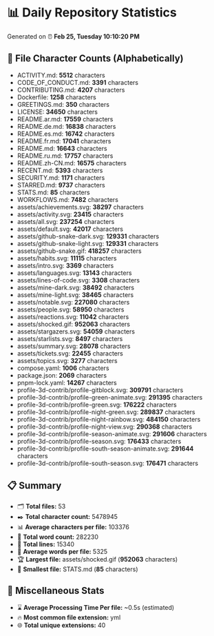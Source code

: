 # 📊 Daily Repository Statistics
Generated on ⏰ **Feb 25, Tuesday 10:10:20 PM**

## 📂 File Character Counts (Alphabetically)
- ACTIVITY.md: **5512** characters
- CODE_OF_CONDUCT.md: **3391** characters
- CONTRIBUTING.md: **4207** characters
- Dockerfile: **1258** characters
- GREETINGS.md: **350** characters
- LICENSE: **34650** characters
- README.ar.md: **17559** characters
- README.de.md: **16838** characters
- README.es.md: **16742** characters
- README.fr.md: **17041** characters
- README.md: **16643** characters
- README.ru.md: **17757** characters
- README.zh-CN.md: **16575** characters
- RECENT.md: **5393** characters
- SECURITY.md: **1171** characters
- STARRED.md: **9737** characters
- STATS.md: **85** characters
- WORKFLOWS.md: **7482** characters
- assets/achievements.svg: **38297** characters
- assets/activity.svg: **23415** characters
- assets/all.svg: **237254** characters
- assets/default.svg: **42017** characters
- assets/github-snake-dark.svg: **129331** characters
- assets/github-snake-light.svg: **129331** characters
- assets/github-snake.gif: **418257** characters
- assets/habits.svg: **11115** characters
- assets/intro.svg: **3369** characters
- assets/languages.svg: **13143** characters
- assets/lines-of-code.svg: **3308** characters
- assets/mine-dark.svg: **38492** characters
- assets/mine-light.svg: **38465** characters
- assets/notable.svg: **227080** characters
- assets/people.svg: **58950** characters
- assets/reactions.svg: **11042** characters
- assets/shocked.gif: **952063** characters
- assets/stargazers.svg: **54059** characters
- assets/starlists.svg: **8497** characters
- assets/summary.svg: **28078** characters
- assets/tickets.svg: **22455** characters
- assets/topics.svg: **3277** characters
- compose.yaml: **1006** characters
- package.json: **2069** characters
- pnpm-lock.yaml: **14267** characters
- profile-3d-contrib/profile-gitblock.svg: **309791** characters
- profile-3d-contrib/profile-green-animate.svg: **291395** characters
- profile-3d-contrib/profile-green.svg: **176222** characters
- profile-3d-contrib/profile-night-green.svg: **289837** characters
- profile-3d-contrib/profile-night-rainbow.svg: **484150** characters
- profile-3d-contrib/profile-night-view.svg: **290368** characters
- profile-3d-contrib/profile-season-animate.svg: **291606** characters
- profile-3d-contrib/profile-season.svg: **176433** characters
- profile-3d-contrib/profile-south-season-animate.svg: **291644** characters
- profile-3d-contrib/profile-south-season.svg: **176471** characters

## 📋 Summary
- 🗂️ **Total files:** 53
- ✒️ **Total character count:** 5478945
- 📊 **Average characters per file:** 103376
- 📝 **Total word count:** 282230
- 🧾 **Total lines:** 15340
- 📐 **Average words per file:** 5325
- 🏆 **Largest file:** assets/shocked.gif (**952063** characters)
- 🥉 **Smallest file:** STATS.md (**85** characters)

## 🌟 Miscellaneous Stats
- ⌛ **Average Processing Time Per file:** ~0.5s (estimated)
- 🔥 **Most common file extension:** yml
- 🌐 **Total unique extensions:** 40
